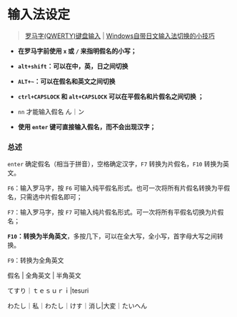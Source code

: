 # 输入法设定

> [罗马字(QWERTY)键盘输入](https://sspai.com/post/40720) | [Windows自带日文输入法切换的小技巧](https://jp.hjenglish.com/new/p2235/)

- **在罗马字前使用 `x` 或 `/` 来指明假名的小写；**

- **`alt+shift`：可以在中，英，日之间切换** 

- **`ALT+~`：可以在假名和英文之间切换**

- **`ctrl+CAPSLOCK` 和 `alt+CAPSLOCK` 可以在平假名和片假名之间切换 ；**
- `nn` 才能输入假名 ん｜ン

- **使用 `enter` 键可直接输入假名，而不会出现汉字；**

### 总述

`enter`  确定假名（相当于拼音），空格确定汉字，`F7` 转换为片假名，`F10` 转换为英文。



`F6`：输入罗马字，按 `F6` 可输入纯平假名形式。也可一次将所有片假名转换为平假名，只需选中片假名即可；

`F7`：输入罗马字，按 `F7` 可输入纯片假名形式。可一次将所有平假名切换为片假名；

**`F10`：转换为半角英文**，多按几下，可以在全大写，全小写，首字母大写之间转换。

`F9`：转换为全角英文

假名 | 全角英文 | 半角英文

てすり｜ｔｅｓｕｒｉ|tesuri

わたし｜私｜わたし｜けす｜消し|大変｜たいへん
